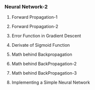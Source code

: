 ### Neural Network-2 ###

1. Forward Propagation-1

2. Forward Propagation-2

3. Error Function in Gradient Descent

4. Derivate of Sigmoid Function

5. Math behind Backpropagation

6. Math behind BackPropagation-2

7. Math behind BackPropagation-3

8. Implementing a Simple Neural Network

